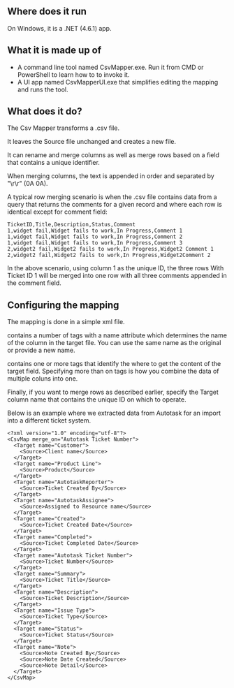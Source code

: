 ## Where does it run
On Windows, it is a .NET (4.6.1) app.

## What it is made up of
- A command line tool named CsvMapper.exe. Run it from CMD or PowerShell to learn how to to invoke it.
- A UI app named CsvMapperUI.exe that simplifies editing the mapping and runs the tool.

## What does it do?
The Csv Mapper transforms a .csv file.

It leaves the Source file unchanged and creates a new file.

It can rename and merge columns as well as merge rows based on a field that contains a unique identifier.

When merging columns, the text is appended in order and separated by "\r\r" (0A 0A).

A typical row merging scenario is when the .csv file contains data from a query that returns the comments for a given record and where each row is identical except for comment field:

    TicketID,Title,Description,Status,Comment
    1,widget fail,Widget fails to work,In Progress,Comment 1
    1,widget fail,Widget fails to work,In Progress,Comment 2
    1,widget fail,Widget fails to work,In Progress,Comment 3
    2,widget2 fail,Widget2 fails to work,In Progress,Widget2 Comment 1
    2,widget2 fail,Widget2 fails to work,In Progress,Widget2Comment 2

In the above scenario, using column 1 as the unique ID, the three rows With Ticket ID 1 will be merged into one row with all three comments appended in the comment field.

## Configuring the mapping
The mapping is done in a simple xml file.

contains a number of tags with a name attribute which determines the name of the column in the target file. You can use the same name as the original or provide a new name.

contains one or more tags that identify the where to get the content of the target field. Specifying more than on tags is how you combine the data of multiple coluns into one.

Finally, if you want to merge rows as described earlier, specify the Target column name that contains the unique ID on which to operate.

Below is an example where we extracted data from Autotask for an import into a different ticket system.

    <?xml version="1.0" encoding="utf-8"?>
    <CsvMap merge_on="Autotask Ticket Number">
      <Target name="Customer">
        <Source>Client name</Source>
      </Target>
      <Target name="Product Line">
        <Source>Product</Source>
      </Target>
      <Target name="AutotaskReporter">
        <Source>Ticket Created By</Source>
      </Target>
      <Target name="AutotaskAssignee">
        <Source>Assigned to Resource name</Source>
      </Target>
      <Target name="Created">
        <Source>Ticket Created Date</Source>
      </Target>
      <Target name="Completed">
        <Source>Ticket Completed Date</Source>
      </Target>
      <Target name="Autotask Ticket Number">
        <Source>Ticket Number</Source>
      </Target>
      <Target name="Summary">
        <Source>Ticket Title</Source>
      </Target>
      <Target name="Description">
        <Source>Ticket Description</Source>
      </Target>
      <Target name="Issue Type">
        <Source>Ticket Type</Source>
      </Target>
      <Target name="Status">
        <Source>Ticket Status</Source>
      </Target>
      <Target name="Note">
        <Source>Note Created By</Source>
        <Source>Note Date Created</Source>
        <Source>Note Detail</Source>
      </Target>
    </CsvMap>
